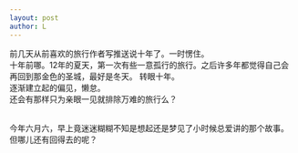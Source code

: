 ```yaml
---
layout: post
author: L
---
```


前几天从前喜欢的旅行作者写推送说十年了。一时愣住。 <br>
十年前哪。12年的夏天，第一次有些一意孤行的旅行。之后许多年都觉得自己会再回到那金色的圣城，最好是冬天。
转眼十年。 <br>
逐渐建立起的偏见，懒怠。 <br>
还会有那样只为亲眼一见就排除万难的旅行么？ <br><br>

今年六月六，早上竟迷迷糊糊不知是想起还是梦见了小时候总爱讲的那个故事。 <br>
但哪儿还有回得去的呢？ <br>
